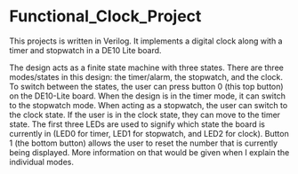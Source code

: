 # Functional_Clock_Project
This projects is written in Verilog. It implements a digital clock along with a timer and stopwatch in a DE10 Lite board.

The design acts as a finite state machine with three states. There are three modes/states in this design: the timer/alarm, the stopwatch, and the clock. To switch between the states, the user can press button 0 (this top button) on the DE10-Lite board. When the design is in the timer mode, it can switch to the stopwatch mode. When acting as a stopwatch, the user can switch to the clock state. If the user is in the clock state, they can move to the timer state. The first three LEDs are used to signify which state the board is currently in (LED0 for timer, LED1 for stopwatch, and LED2 for clock). Button 1 (the bottom button) allows the user to reset the number that is currently being displayed. More information on that would be given when I explain the individual modes.
